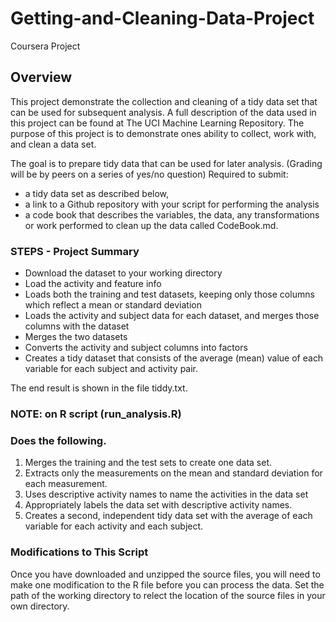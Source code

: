 # Getting-and-Cleaning-Data-Project
Coursera Project
## Overview
This project demonstrate the collection and cleaning of a tidy data set that can be used for subsequent analysis.
A full description of the data used in this project can be found at The UCI Machine Learning Repository.
The purpose of this project is to demonstrate ones ability to collect, work with, and clean a data set. 

The goal is to prepare tidy data that can be used for later analysis. (Grading will be by peers on a series of yes/no question) 
Required to submit: 
- a tidy data set as described below, 
- a link to a Github repository with your script for performing the analysis
- a code book that describes the variables, the data, any transformations or work performed to clean up the data called CodeBook.md. 

### STEPS - Project Summary
- Download the dataset to your working directory
- Load the activity and feature info
- Loads both the training and test datasets, keeping only those columns which reflect a mean or standard deviation
- Loads the activity and subject data for each dataset, and merges those columns with the dataset
- Merges the two datasets
- Converts the activity and subject columns into factors
- Creates a tidy dataset that consists of the average (mean) value of each variable for each subject and activity pair.

The end result is shown in the file tiddy.txt.

### NOTE: on R script (run_analysis.R) 
### Does the following. 
1. Merges the training and the test sets to create one data set. 
2. Extracts only the measurements on the mean and standard deviation for each measurement. 
3. Uses descriptive activity names to name the activities in the data set 
4. Appropriately labels the data set with descriptive activity names. 
5. Creates a second, independent tidy data set with the average of each variable for each activity and each subject.

### Modifications to This Script

Once you have downloaded and unzipped the source files, you will need to make one modification to the R file before you can process the data. Set the path of the working directory to relect the location of the source files in your own directory.



